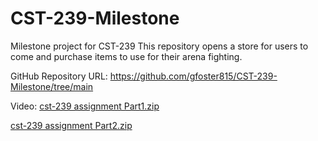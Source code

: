 # CST-239-Milestone
Milestone project for CST-239
This repository opens a store for users to come and purchase items to use for their arena fighting.

GitHub Repository URL:
https://github.com/gfoster815/CST-239-Milestone/tree/main

Video:
[cst-239 assignment Part1.zip](https://github.com/gfoster815/CST-239-Milestone/files/12386756/cst-239.assignment.Part1.zip)

[cst-239 assignment Part2.zip](https://github.com/gfoster815/CST-239-Milestone/files/12386765/cst-239.assignment.Part2.zip)
